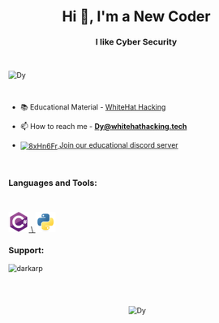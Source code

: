 
<h1 align="center">Hi 👋, I'm a New Coder</h1>
<h3 align="center">I like Cyber Security</h3>

</br>
<p align="left"> <img src="https://komarev.com/ghpvc/?username=darkarp&label=Profile%20views&color=0e75b6&style=flat" alt="Dy" /> </p>
</br>

- 📚 Educational Material - [WhiteHat Hacking](https://whitehathacking.tech)

- 📫 How to reach me - **Dy@whitehathacking.tech**
- <a href="https://discord.gg/8xHn6Fr" target="blank"><img align="center" src="https://cdn.jsdelivr.net/npm/simple-icons@3.0.1/icons/discord.svg" alt="8xHn6Fr" height="20" width="" /> Join our educational discord server</a>

</br>

<p align="left">

</p>

<h3 align="left">Languages and Tools:</h3>
</br>
<p </a> <a href="https://www.w3schools.com/cs/" target="_blank"> <img src="https://raw.githubusercontent.com/devicons/devicon/master/icons/csharp/csharp-original.svg" alt="csharp" width="40" height="40"/> \ </a> <a href="https://www.python.org" target="_blank"> <img src="https://raw.githubusercontent.com/devicons/devicon/master/icons/python/python-original.svg" alt="python" width="40" height="40"/> </a> 

<h3 align="left">Support:</h3>
<p><a href="https://www.buymeacoffee.com/darkarp"> <img align="left" src="https://cdn.buymeacoffee.com/buttons/v2/default-yellow.png" height="50" width="210" alt="darkarp" /></a></p><br><br>
</br>
</br>

<center>
<p>&nbsp;<img align="center" src="https://github-readme-stats.vercel.app/api?username=darkarp&show_icons=true&locale=en" alt="Dy" /></p>

</center>

